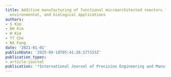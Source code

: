 ```yaml
---
title: Additive manufacturing of functional microarchitected reactors for energy,
  environmental, and biological applications
authors:
- S Kim
- DH Kim
- W Kim
- YT Cho
- NX Fang
date: '2021-01-01'
publishDate: '2025-09-18T05:41:20.577153Z'
publication_types:
- article-journal
publication: '*International Journal of Precision Engineering and Manufacturing-Green …*'
---
```

